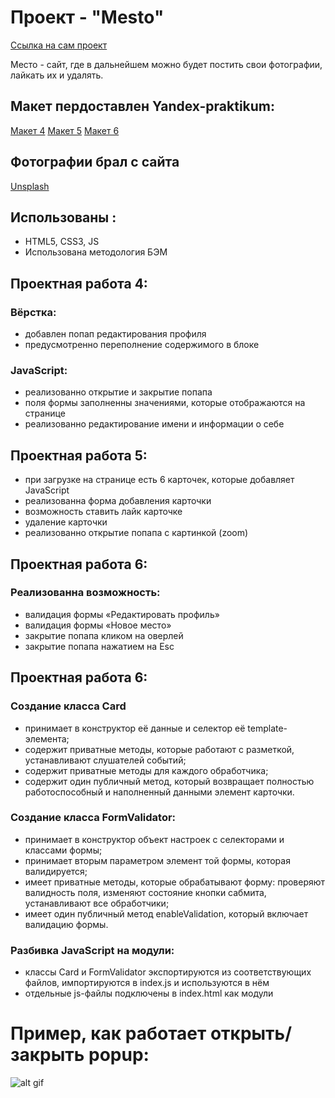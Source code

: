 # Проект - "Mesto"
[Ссылка на сам проект](https://bmstustudent.github.io/mesto/index.html)

Место - сайт, где в дальнейшем можно будет постить свои фотографии, лайкать их и удалять.
## Макет пердоставлен Yandex-praktikum:
[Макет 4](https://www.figma.com/file/StZjf8HnoeLdiXS7dYrLAh/JavaScript.-Sprint-4)
[Макет 5](https://www.figma.com/file/nlYpT4VhFiwimn2YlncrcF/JavaScript.-Sprint-5?node-id=0%3A1)
[Макет 6](https://www.figma.com/file/XNaGNEZD5NEjeyJzAT4gMb/JavaScript.-Sprint-6)

## Фотографии брал с сайта
[Unsplash](https://unsplash.com/)
## Использованы :
 - HTML5, CSS3, JS
 - Использована методология БЭМ

## Проектная работа 4:
### Вёрстка: 
- добавлен попап редактирования профиля
- предусмотренно переполнение содержимого в блоке
### JavaScript:
- реализованно открытие и закрытие попапа
- поля формы заполненны значениями, которые отображаются на странице
- реализованно редактирование имени и информации о себе

## Проектная работа 5:
- при загрузке на странице есть 6 карточек, которые добавляет JavaScript
- реализованна форма добавления карточки
- возможность ставить лайк карточке
- удаление карточки
- реализованно открытие попапа с картинкой (zoom)

## Проектная работа 6:

### Реализованна возможность:
- валидация формы «Редактировать профиль»
- валидация формы «Новое место»
- закрытие попапа кликом на оверлей
- закрытие попапа нажатием на Esc

## Проектная работа 6:

### Создание класса Card
- принимает в конструктор её данные и селектор её template-элемента;
- содержит приватные методы, которые работают с разметкой, устанавливают слушателей событий;
- содержит приватные методы для каждого обработчика;
- содержит один публичный метод, который возвращает полностью работоспособный и наполненный данными элемент карточки.

### Создание класса FormValidator:
- принимает в конструктор объект настроек с селекторами и классами формы;
- принимает вторым параметром элемент той формы, которая валидируется;
- имеет приватные методы, которые обрабатывают форму: проверяют валидность поля, изменяют состояние кнопки сабмита, устанавливают все обработчики;
- имеет один публичный метод enableValidation, который включает валидацию формы.

### Разбивка JavaScript на модули:
- классы Card и FormValidator экспортируются из соответствующих файлов, импортируются в index.js и используются в нём
- отдельные js-файлы подключены в index.html как модули

# Пример, как работает открыть/закрыть popup:
![alt gif](https://github.com/bmstustudent/mesto/blob/master/mesto-gif.gif)

